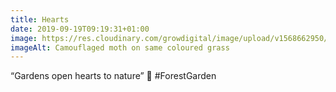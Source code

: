 ```yaml
---
title: Hearts
date: 2019-09-19T09:19:31+01:00
image: https://res.cloudinary.com/growdigital/image/upload/v1568662950/moth-31BDC01C.jpg
imageAlt: Camouflaged moth on same coloured grass
---
```


“Gardens open hearts to nature” 💚 #ForestGarden
